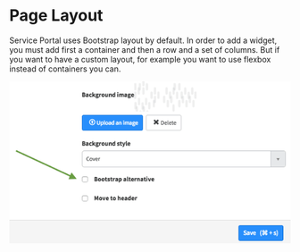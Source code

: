 # Page Layout
Service Portal uses Bootstrap layout by default. In order to add a widget, you must add first a container and then a row and a set of columns. But if you want to have a custom layout, for example you want to use flexbox instead of containers you can.

![Bootstrap Alternative](/assets/layout/bootstrap-alternative.png) 
